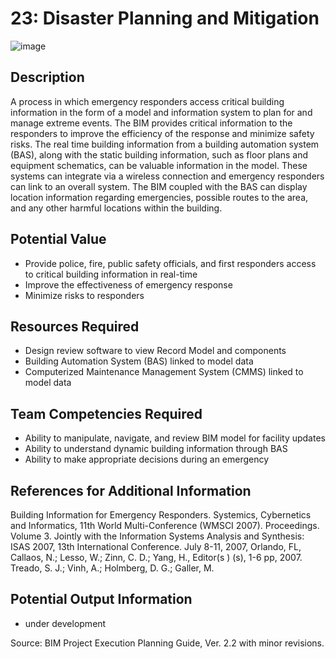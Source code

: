 # 23: Disaster Planning and Mitigation
![image](https://github.com/user-attachments/assets/d408df70-1ea9-4374-a860-3161a9a0059d)

## Description
A process in which emergency responders access critical building information in the form of a model and information system to plan for and manage extreme events. The BIM provides critical information to the responders to improve the efficiency of the response and minimize safety risks. The real time building information from a building automation system (BAS), along with the static building information, such as floor plans and equipment schematics, can be valuable information in the model. These systems can integrate via a wireless connection and emergency responders can link to an overall system. The BIM coupled with the BAS can display location information regarding emergencies, possible routes to the area, and any other harmful locations within the building.

## Potential Value
-	Provide police, fire, public safety officials, and first responders access to critical building information in real-time
-	Improve the effectiveness of emergency response
-	Minimize risks to responders
 
## Resources Required
-	Design review software to view Record Model and components
-	Building Automation System (BAS) linked to model data
-	Computerized Maintenance Management System (CMMS) linked to model data
 
## Team Competencies Required
-	Ability to manipulate, navigate, and review BIM model for facility updates
-	Ability to understand dynamic building information through BAS
-	Ability to make appropriate decisions during an emergency
 
## References for Additional Information
Building Information for Emergency Responders. Systemics, Cybernetics and Informatics, 11th World Multi-Conference (WMSCI 2007). Proceedings. Volume 3. Jointly with the Information Systems Analysis and Synthesis: ISAS 2007, 13th International Conference. July 8-11, 2007, Orlando, FL, Callaos, N.; Lesso, W.; Zinn, C. D.; Yang, H., Editor(s ) (s), 1-6 pp, 2007. Treado, S. J.; Vinh, A.; Holmberg, D. G.; Galler, M.
  
## Potential Output Information
-	under development

Source:  BIM Project Execution Planning Guide, Ver. 2.2 with minor revisions.
